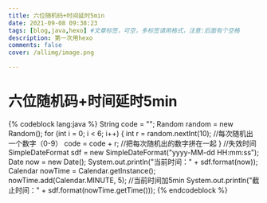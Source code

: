 ```yaml
---
title: 六位随机码+时间延时5min
date: 2021-09-08 09:38:23
tags: [blog,java,hexo] #文章标签，可空，多标签请用格式，注意:后面有个空格
description: 第一次用hexo
comments: false  
cover: /allimg/image.png

---
```

 # 六位随机码+时间延时5min

{% codeblock lang:java %}
String code = "";
Random random = new Random(); 
for (int i = 0; i < 6; i++) { 
int r = random.nextInt(10); //每次随机出一个数字（0-9） 
code = code + r; //把每次随机出的数字拼在一起 
} 
//失效时间 
SimpleDateFormat sdf = new SimpleDateFormat("yyyy-MM-dd HH:mm:ss"); 
Date now = new Date(); 
System.out.println("当前时间：" + sdf.format(now)); 
Calendar nowTime = Calendar.getInstance(); 		
nowTime.add(Calendar.MINUTE, 5); //当前时间加5min
System.out.println("截止时间：" + sdf.format(nowTime.getTime()));
{% endcodeblock %}
